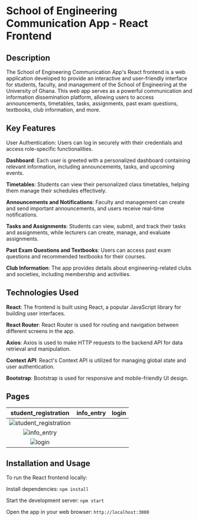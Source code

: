 # School of Engineering Communication App - React Frontend


## Description
The School of Engineering Communication App's React frontend is a web application developed to provide an interactive and user-friendly interface for students, faculty, and management of the School of Engineering at the University of Ghana. This web app serves as a powerful communication and information dissemination platform, allowing users to access announcements, timetables, tasks, assignments, past exam questions, textbooks, club information, and more.

## Key Features
User Authentication: Users can log in securely with their credentials and access role-specific functionalities.

**Dashboard**: Each user is greeted with a personalized dashboard containing relevant information, including announcements, tasks, and upcoming events.

**Timetables**: Students can view their personalized class timetables, helping them manage their schedules effectively.

**Announcements and Notifications**: Faculty and management can create and send important announcements, and users receive real-time notifications.

**Tasks and Assignments**: Students can view, submit, and track their tasks and assignments, while lecturers can create, manage, and evaluate assignments.

**Past Exam Questions and Textbooks**: Users can access past exam questions and recommended textbooks for their courses.

**Club Information**: The app provides details about engineering-related clubs and societies, including membership and activities.

## Technologies Used
**React**: The frontend is built using React, a popular JavaScript library for building user interfaces.

**React Router**: React Router is used for routing and navigation between different screens in the app.

**Axios**: Axios is used to make HTTP requests to the backend API for data retrieval and manipulation.

**Context API**: React's Context API is utilized for managing global state and user authentication.

**Bootstrap**: Bootstrap is used for responsive and mobile-friendly UI design.

## Pages
|student_registration|info_entry|login|
|:---:|:---:|:---:|
|![student_registration](https://github.com/Serkhani/CPEN208_Software_Engineering/assets/66341820/4c643651-8a9c-4f45-ae5f-ac29525bb6f3)|
![info_entry](https://github.com/Serkhani/CPEN208_Software_Engineering/assets/66341820/17bcbd44-f549-4719-be9b-94b90b9423a2)|
![login](https://github.com/Serkhani/CPEN208_Software_Engineering/assets/66341820/81544d60-8639-4c39-8450-252ed7db7c8c)|


## Installation and Usage
To run the React frontend locally:

Install dependencies: ```npm install```

Start the development server: ```npm start```

Open the app in your web browser: ```http://localhost:3000```